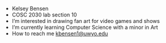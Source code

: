 - Kelsey Bensen
- COSC 2030 lab section 10
- I’m interested in drawing fan art for video games and shows 
- I’m currently learning Computer Science with a minor in Art
- How to reach me kbensen1@uwyo.edu

<!---
Rbensek/Rbensek is a ✨ special ✨ repository because its `README.md` (this file) appears on your GitHub profile.
You can click the Preview link to take a look at your changes.
--->
